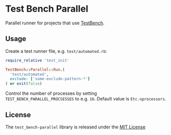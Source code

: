 # Test Bench Parallel

Parallel runner for projects that use [TestBench](http://test-bench.software).

## Usage

Create a test runner file, e.g. `test/automated.rb`:

```ruby
require_relative 'test_init'

TestBench::Parallel::Run.(
  'test/automated',
  exclude: ['some-exclude-pattern-*']
) or exit(false)
```

Control the number of processes by setting `TEST_BENCH_PARALLEL_PROCSESSES` to e.g. `16`. Default value is `Etc.nprocessors`.

## License

The `test_bench-parallel` library is released under the [MIT License](./MIT-License.txt)
